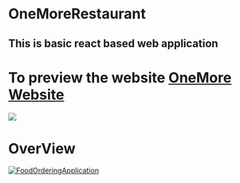 # OneMoreRestaurant
## This is basic react based web application

# To preview the website <a href="https://one-more-restaurant.herokuapp.com/" target="_blank" >OneMore Website </a>


<img src="https://user-images.githubusercontent.com/82259446/135482794-a84e840f-e1be-40be-a975-d67ff6d3c8a3.gif"/>

# OverView
[![FoodOrderingApplication](https://img.youtube.com/vi/QQQWEkkz6VE/0.jpg)](https://www.youtube.com/watch?v=QQQWEkkz6VE)
